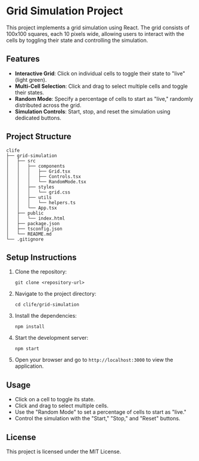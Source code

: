 # Grid Simulation Project

This project implements a grid simulation using React. The grid consists of 100x100 squares, each 10 pixels wide, allowing users to interact with the cells by toggling their state and controlling the simulation.

## Features

- **Interactive Grid**: Click on individual cells to toggle their state to "live" (light green). 
- **Multi-Cell Selection**: Click and drag to select multiple cells and toggle their states.
- **Random Mode**: Specify a percentage of cells to start as "live," randomly distributed across the grid.
- **Simulation Controls**: Start, stop, and reset the simulation using dedicated buttons.

## Project Structure

```
clife
├── grid-simulation
│   ├── src
│   │   ├── components
│   │   │   ├── Grid.tsx
│   │   │   ├── Controls.tsx
│   │   │   └── RandomMode.tsx
│   │   ├── styles
│   │   │   └── grid.css
│   │   ├── utils
│   │   │   └── helpers.ts
│   │   └── App.tsx
│   ├── public
│   │   └── index.html
│   ├── package.json
│   ├── tsconfig.json
│   └── README.md
└── .gitignore
```

## Setup Instructions

1. Clone the repository:
   ```
   git clone <repository-url>
   ```

2. Navigate to the project directory:
   ```
   cd clife/grid-simulation
   ```

3. Install the dependencies:
   ```
   npm install
   ```

4. Start the development server:
   ```
   npm start
   ```

5. Open your browser and go to `http://localhost:3000` to view the application.

## Usage

- Click on a cell to toggle its state.
- Click and drag to select multiple cells.
- Use the "Random Mode" to set a percentage of cells to start as "live."
- Control the simulation with the "Start," "Stop," and "Reset" buttons.

## License

This project is licensed under the MIT License.